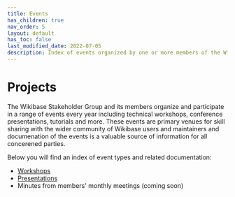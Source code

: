 ```yaml
---
title: Events
has_children: true
nav_order: 5
layout: default
has_toc: false
last_modified_date: 2022-07-05
description: Index of events organized by one or more members of the Wikibase Stakeholder Group
---
```


# Projects

The Wikibase Stakeholder Group and its members organize and participate in a range of events every year including technical workshops, conference presentations, tutorials and more. These events are primary venues for skill sharing with the wider community of Wikibase users and maintainers and documenation of the events is a valuable source of information for all concerened parties.

Below you will find an index of event types and related documentation:

- [Workshops](workshops)
- [Presentations](presentations)
- Minutes from members' monthly meetings (coming soon)